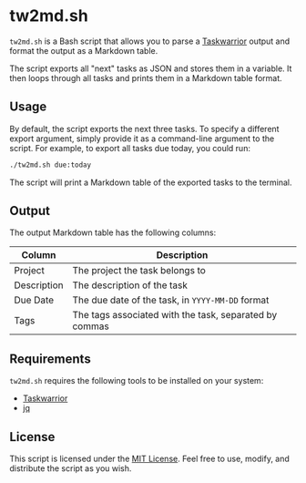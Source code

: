 # tw2md.sh

`tw2md.sh` is a Bash script that allows you to parse a [Taskwarrior](https://taskwarrior.org/) output and format the output as a Markdown table. 

The script exports all "next" tasks as JSON and stores them in a variable. It then loops through all tasks and prints them in a Markdown table format.

## Usage

By default, the script exports the next three tasks. To specify a different export argument, simply provide it as a command-line argument to the script. For example, to export all tasks due today, you could run:

```bash
./tw2md.sh due:today
```

The script will print a Markdown table of the exported tasks to the terminal.

## Output

The output Markdown table has the following columns:

| Column     | Description                                            |
|------------|--------------------------------------------------------|
| Project    | The project the task belongs to                         |
| Description| The description of the task                             |
| Due Date   | The due date of the task, in `YYYY-MM-DD` format        |
| Tags       | The tags associated with the task, separated by commas |

## Requirements

`tw2md.sh` requires the following tools to be installed on your system:

- [Taskwarrior](https://taskwarrior.org/)
- [jq](https://stedolan.github.io/jq/)

## License

This script is licensed under the [MIT License](https://opensource.org/licenses/MIT). Feel free to use, modify, and distribute the script as you wish.

